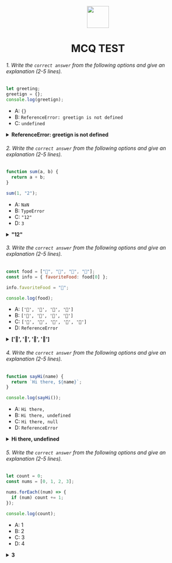 <div align="center">
  <img height="60" src="https://edurev.gumlet.io/AllImages/original/ApplicationImages/CourseImages/944e5d47-8c55-4a89-91e5-22ab5f2798fc_CI.png">
  <h1>MCQ TEST</h1>
</div>

###### 1. Write the `correct answer` from the following options and give an explanation (2-5 lines).

```javascript
let greeting;
greetign = {};
console.log(greetign);
```

- A: `{}`
- B: `ReferenceError: greetign is not defined`
- C: `undefined`

<details><summary><b>ReferenceError: greetign is not defined</b></summary>
<p>

#### Answer: ?

<i>In this code an error is happen because of it is written instead of greeting is called greetign it will show ReferenceError because the word greeting is not defined in order to avoid errors it is important to use the right variable name like this "let sameName; sameName = {}"</i>

</p>
</details>

###### 2. Write the `correct answer` from the following options and give an explanation (2-5 lines).

```javascript
function sum(a, b) {
  return a + b;
}

sum(1, "2");
```

- A: `NaN`
- B: `TypeError`
- C: `"12"`
- D: `3`

<details><summary><b>"12"</b></summary>
<p>

#### Answer: ?

<i>In this code the sum function adds two numbers together by using the plus operator it takes two parameters a and b in this case it turns the number 1 into a string so it can add it with the string value "2" so the answer is the word "12".</i>

</p>
</details>

###### 3. Write the `correct answer` from the following options and give an explanation (2-5 lines).

```javascript
const food = ["🍕", "🍫", "🥑", "🍔"];
const info = { favoriteFood: food[0] };

info.favoriteFood = "🍝";

console.log(food);
```

- A: `['🍕', '🍫', '🥑', '🍔']`
- B: `['🍝', '🍫', '🥑', '🍔']`
- C: `['🍝', '🍕', '🍫', '🥑', '🍔']`
- D: `ReferenceError`

<details><summary><b>['🍕', '🍫', '🥑', '🍔']</b></summary>
<p>

#### Answer: ?

<i>In this code the property info favoriteFood is changed to "🍝" but this change does not impact the main food array because the food array has not changed and still has '🍕', '🍫', '🥑', '🍔' converting infofavoriteFood does not change the main array.</i>

</p>
</details>

###### 4. Write the `correct answer` from the following options and give an explanation (2-5 lines).

```javascript
function sayHi(name) {
  return `Hi there, ${name}`;
}

console.log(sayHi());
```

- A: `Hi there,`
- B: `Hi there, undefined`
- C: `Hi there, null`
- D: `ReferenceError`

<details><summary><b>Hi there, undefined</b></summary>
<p>

#### Answer: ?

<i>In this code there is a function called sayHi that needs a name as input but in console.log(sayHi()); the function is called without giving any name when you don't provide a value for a function parameter it is set to undefined so when the name inside the function is not given a value it is considered undefined and as a result the function will output "Hi there, undefined".</i>

</p>
</details>

###### 5. Write the `correct answer` from the following options and give an explanation (2-5 lines).

```javascript
let count = 0;
const nums = [0, 1, 2, 3];

nums.forEach((num) => {
  if (num) count += 1;
});

console.log(count);
```

- A: 1
- B: 2
- C: 3
- D: 4

<details><summary><b>3</b></summary>
<p>

#### Answer: ?

<i>In this code the forEach function looks at each number in the nums list and increases the count number by 1 each time it finds a value since all the values in the nums array are numbers that are not 0 the count variable goes up by three so the last number that was counted is 3.</i>

</p>
</details>
